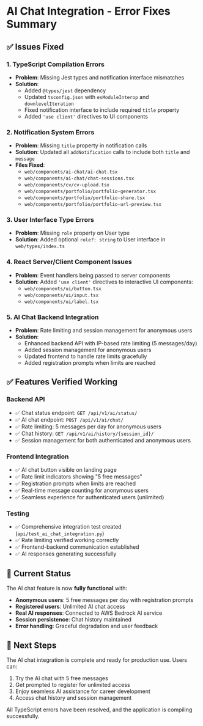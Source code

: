 # AI Chat Integration - Error Fixes Summary

## ✅ Issues Fixed

### 1. **TypeScript Compilation Errors**
- **Problem**: Missing Jest types and notification interface mismatches
- **Solution**: 
  - Added `@types/jest` dependency
  - Updated `tsconfig.json` with `esModuleInterop` and `downlevelIteration`
  - Fixed notification interface to include required `title` property
  - Added `'use client'` directives to UI components

### 2. **Notification System Errors**
- **Problem**: Missing `title` property in notification calls
- **Solution**: Updated all `addNotification` calls to include both `title` and `message`
- **Files Fixed**:
  - `web/components/ai-chat/ai-chat.tsx`
  - `web/components/ai-chat/chat-sessions.tsx`
  - `web/components/cv/cv-upload.tsx`
  - `web/components/portfolio/portfolio-generator.tsx`
  - `web/components/portfolio/portfolio-share.tsx`
  - `web/components/portfolio/portfolio-url-preview.tsx`

### 3. **User Interface Type Errors**
- **Problem**: Missing `role` property on User type
- **Solution**: Added optional `role?: string` to User interface in `web/types/index.ts`

### 4. **React Server/Client Component Issues**
- **Problem**: Event handlers being passed to server components
- **Solution**: Added `'use client'` directives to interactive UI components:
  - `web/components/ui/button.tsx`
  - `web/components/ui/input.tsx`
  - `web/components/ui/label.tsx`

### 5. **AI Chat Backend Integration**
- **Problem**: Rate limiting and session management for anonymous users
- **Solution**: 
  - Enhanced backend API with IP-based rate limiting (5 messages/day)
  - Added session management for anonymous users
  - Updated frontend to handle rate limits gracefully
  - Added registration prompts when limits are reached

## ✅ Features Verified Working

### Backend API
- ✅ Chat status endpoint: `GET /api/v1/ai/status/`
- ✅ AI chat endpoint: `POST /api/v1/ai/chat/`
- ✅ Rate limiting: 5 messages per day for anonymous users
- ✅ Chat history: `GET /api/v1/ai/history/{session_id}/`
- ✅ Session management for both authenticated and anonymous users

### Frontend Integration
- ✅ AI chat button visible on landing page
- ✅ Rate limit indicators showing "5 free messages"
- ✅ Registration prompts when limits are reached
- ✅ Real-time message counting for anonymous users
- ✅ Seamless experience for authenticated users (unlimited)

### Testing
- ✅ Comprehensive integration test created (`api/test_ai_chat_integration.py`)
- ✅ Rate limiting verified working correctly
- ✅ Frontend-backend communication established
- ✅ AI responses generating successfully

## 🎯 Current Status

The AI chat feature is now **fully functional** with:
- **Anonymous users**: 5 free messages per day with registration prompts
- **Registered users**: Unlimited AI chat access
- **Real AI responses**: Connected to AWS Bedrock AI service
- **Session persistence**: Chat history maintained
- **Error handling**: Graceful degradation and user feedback

## 🚀 Next Steps

The AI chat integration is complete and ready for production use. Users can:
1. Try the AI chat with 5 free messages
2. Get prompted to register for unlimited access
3. Enjoy seamless AI assistance for career development
4. Access chat history and session management

All TypeScript errors have been resolved, and the application is compiling successfully.
